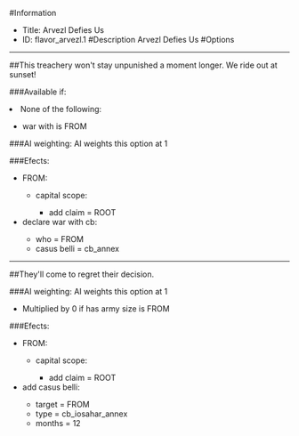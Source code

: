 #Information
 - Title: Arvezl Defies Us
 - ID: flavor_arvezl.1
#Description
Arvezl Defies Us
#Options

___
##This treachery won't stay unpunished a moment longer. We ride out at sunset!

###Available if:
<li>None of the following:</li><ul><li>war with is FROM</li></ul>

###AI weighting:
AI weights this option at 1


###Efects:<ul><li>FROM:</li><ul><li>capital scope:</li><ul><li>add claim = ROOT</li></ul></ul><li>declare war with cb:</li><ul><li>who = FROM</li><li>casus belli = cb_annex</li></ul></ul>

___
##They'll come to regret their decision.

###AI weighting:
AI weights this option at 1
 - Multiplied by 0 if has army size is FROM


###Efects:<ul><li>FROM:</li><ul><li>capital scope:</li><ul><li>add claim = ROOT</li></ul></ul><li>add casus belli:</li><ul><li>target = FROM</li><li>type = cb_iosahar_annex</li><li>months = 12</li></ul></ul>
